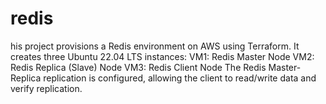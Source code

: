 # redis
his project provisions a Redis environment on AWS using Terraform. It creates three Ubuntu 22.04 LTS instances:  VM1: Redis Master Node  VM2: Redis Replica (Slave) Node  VM3: Redis Client Node  The Redis Master-Replica replication is configured, allowing the client to read/write data and verify replication.
